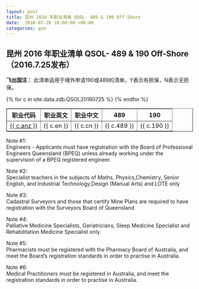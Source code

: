 ```yaml
---
layout: post
title: 昆州 2016 年职业清单 QSOL- 489 & 190 Off-Shore
date:  2016-07-26 10:00:00 +08:00
categories: gsm
---
```


## 昆州 2016 年职业清单 QSOL- 489 & 190 Off-Shore（2016.7.25发布）

**飞出国注：**  此清单适用于境外申请190或489的清单。Y表示有担保，N表示无担保。


<table border = "1" cellpadding="1" cellspacing="0">
<tr>
<th>职业代码</th>
<th>职业英文</th>
<th>职业中文</th>
<th>489</th>
<th>190</th>
</tr>
{% for c in site.data.zdb.QSOL20160725 %}
<tr>
<td> <a href="http://anzsco.cgvisa.com/{{ c.anz }}" target="_blank">{{ c.anz }}</a> </td>
<td> {{ c.en }} </td>
<td> {{ c.cn }} </td>
<td> {{ c.489 }} </td>
<td> {{ c.190 }} </td>

</tr>
{% endfor %}
</table>


Note #1:  
Engineers - Applicants must have registration with the Board of Professional Engineers Queensland (BPEQ) unless already working under the supervision of a BPEQ registered engineer.

Note #2:  
Specialist teachers in the subjects of Maths, Physics,Chemistry, Senior English, and Industrial Technology,Design (Manual Arts) and LOTE only

Note #3:  
Cadastral Surveyors and those that certify Mine Plans are required to have registration with the Surveyors Board of Queensland

Note #4:  
Palliative Medicine Specialists, Geriatricians, Sleep Medicine Specialist and Rehabilitation Medicine Specialist only.

Note #5:  
Pharmacists must be registered with the Pharmacy Board of Australia, and meet the Board’s registration standards in order to practise in Australia.

Note #6:  
Medical Practitioners must be registered in Australia, and meet the registration standards in order to practise in Australia.

